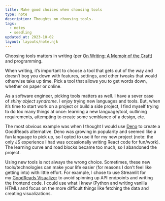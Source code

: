 ```yaml
---
title: Make good choices when choosing tools
type: note
description: Thoughts on choosing tools.
tags:
  - notes
  - seedling
updated_at: 2023-10-02
layout: layouts/note.njk
---
```


Choosing tools matters in writing (per [On Writing: A Memoir of the Craft](/notes/on-writing-a-memoir-of-the-craft)) and programming.

When writing, it’s important to choose a tool that gets out of the way and doesn’t bog you down with features, settings, and other tweaks that would otherwise take up time. Pick a tool that allows you to get words down, whether on paper or online.

As a software engineer, picking tools matters as well. I have a sever case of *shiny object syndrome*. I enjoy trying new languages and tools. But, when it’s time to start work on a project or build a side project, I find myself trying to do too many things at once: learning a new language/tool, outlining requirements, attempting to create some semblance of a design, etc.

The most obvious example was when I thought I would use [Deno](https://deno.com/) to create a GoodReads alternative. Deno was growing in popularity and seemed like a fun language to pick up, so I opted to use it for my new project (note: the only JS experience I had was occasionally writing React code for fun/work). The learning curve and road blocks became too much, so I abandoned the project.

Using new tools is not always the wrong choice. Sometimes, these new tools/technologies can make your life easier (for reasons I don't feel like getting into) with little effort. For example, I chose to use Streamlit for my [GoodReads Visualizer](https://goodreads-visualizer.fly.dev/) to avoid spinning up API endpoints and writing the frontend code. I could use what I knew (Python and writing vanilla HTML) and focus on the more difficult things like fetching the data and creating visualizations.
